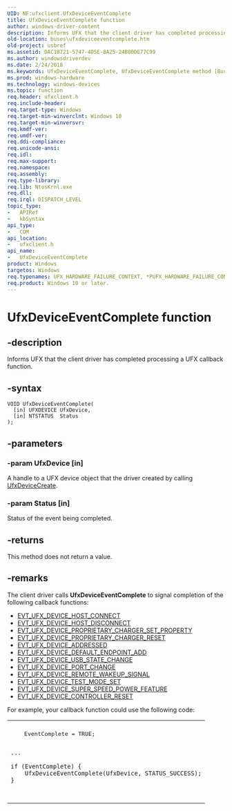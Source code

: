 ```yaml
---
UID: NF:ufxclient.UfxDeviceEventComplete
title: UfxDeviceEventComplete function
author: windows-driver-content
description: Informs UFX that the client driver has completed processing a UFX callback function.
old-location: buses\ufxdeviceeventcomplete.htm
old-project: usbref
ms.assetid: DAC18721-5747-4D5E-8A25-24B80DE77C99
ms.author: windowsdriverdev
ms.date: 2/24/2018
ms.keywords: UfxDeviceEventComplete, UfxDeviceEventComplete method [Buses], buses.ufxdeviceeventcomplete, ufxclient/UfxDeviceEventComplete
ms.prod: windows-hardware
ms.technology: windows-devices
ms.topic: function
req.header: ufxclient.h
req.include-header: 
req.target-type: Windows
req.target-min-winverclnt: Windows 10
req.target-min-winversvr: 
req.kmdf-ver: 
req.umdf-ver: 
req.ddi-compliance: 
req.unicode-ansi: 
req.idl: 
req.max-support: 
req.namespace: 
req.assembly: 
req.type-library: 
req.lib: NtosKrnl.exe
req.dll: 
req.irql: DISPATCH_LEVEL
topic_type:
-	APIRef
-	kbSyntax
api_type:
-	COM
api_location:
-	ufxclient.h
api_name:
-	UfxDeviceEventComplete
product: Windows
targetos: Windows
req.typenames: UFX_HARDWARE_FAILURE_CONTEXT, *PUFX_HARDWARE_FAILURE_CONTEXT
req.product: Windows 10 or later.
---
```


# UfxDeviceEventComplete function


## -description


Informs UFX that the client driver has completed processing a UFX callback function.


## -syntax


````
VOID UfxDeviceEventComplete(
  [in] UFXDEVICE UfxDevice,
  [in] NTSTATUS  Status
);
````


## -parameters




### -param UfxDevice [in]

A handle to a UFX device object that the driver created by calling <a href="..\ufxclient\nf-ufxclient-ufxdevicecreate.md">UfxDeviceCreate</a>.


### -param Status [in]

Status of the event being completed.


## -returns



This method does not return a value.




## -remarks



The client driver calls <b>UfxDeviceEventComplete</b> to signal completion of the following callback functions:

<ul>
<li>
<a href="..\ufxclient\nc-ufxclient-evt_ufx_device_host_connect.md">EVT_UFX_DEVICE_HOST_CONNECT</a>
</li>
<li>
<a href="..\ufxclient\nc-ufxclient-evt_ufx_device_host_disconnect.md">EVT_UFX_DEVICE_HOST_DISCONNECT</a>
</li>
<li>
<a href="..\ufxclient\nc-ufxclient-evt_ufx_device_proprietary_charger_set_property.md">EVT_UFX_DEVICE_PROPRIETARY_CHARGER_SET_PROPERTY</a>
</li>
<li>
<a href="..\ufxclient\nc-ufxclient-evt_ufx_device_proprietary_charger_reset.md">EVT_UFX_DEVICE_PROPRIETARY_CHARGER_RESET</a>
</li>
<li>
<a href="..\ufxclient\nc-ufxclient-evt_ufx_device_addressed.md">EVT_UFX_DEVICE_ADDRESSED</a>
</li>
<li>
<a href="..\ufxclient\nc-ufxclient-evt_ufx_device_default_endpoint_add.md">EVT_UFX_DEVICE_DEFAULT_ENDPOINT_ADD</a>
</li>
<li>
<a href="..\ufxclient\nc-ufxclient-evt_ufx_device_usb_state_change.md">EVT_UFX_DEVICE_USB_STATE_CHANGE</a>
</li>
<li>
<a href="..\ufxclient\nc-ufxclient-evt_ufx_device_port_change.md">EVT_UFX_DEVICE_PORT_CHANGE</a>
</li>
<li>
<a href="..\ufxclient\nc-ufxclient-evt_ufx_device_remote_wakeup_signal.md">EVT_UFX_DEVICE_REMOTE_WAKEUP_SIGNAL</a>
</li>
<li>
<a href="..\ufxclient\nc-ufxclient-evt_ufx_device_test_mode_set.md">EVT_UFX_DEVICE_TEST_MODE_SET</a>
</li>
<li>
<a href="..\ufxclient\nc-ufxclient-evt_ufx_device_super_speed_power_feature.md">EVT_UFX_DEVICE_SUPER_SPEED_POWER_FEATURE</a>
</li>
<li>
<a href="..\ufxclient\nc-ufxclient-evt_ufx_device_controller_reset.md">EVT_UFX_DEVICE_CONTROLLER_RESET</a>
</li>
</ul>
For example, your callback function could use the following code:

<div class="code"><span codelanguage=""><table>
<tr>
<th></th>
</tr>
<tr>
<td>
<pre>    EventComplete = TRUE;

    ...

    if (EventComplete) {
        UfxDeviceEventComplete(UfxDevice, STATUS_SUCCESS);
    }
</pre>
</td>
</tr>
</table></span></div>


